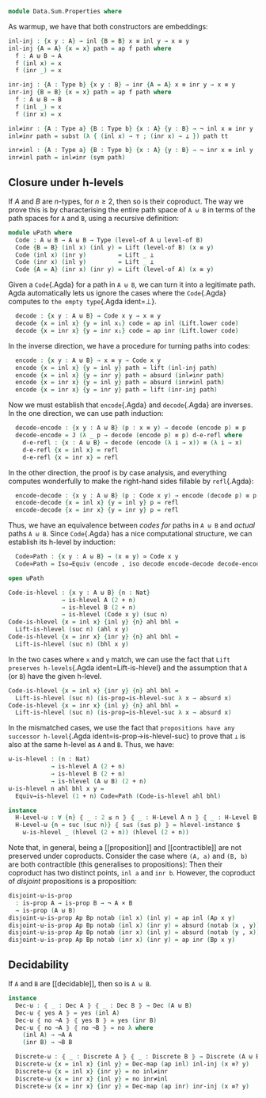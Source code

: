 <!--
```agda
open import 1Lab.Reflection.HLevel
open import 1Lab.HLevel.Universe
open import 1Lab.HLevel.Closure
open import 1Lab.HLevel
open import 1Lab.Equiv
open import 1Lab.Path
open import 1Lab.Type

open import Data.List.Base
open import Data.Sum.Base
open import Data.Nat.Base
open import Data.Dec
```
-->

```agda
module Data.Sum.Properties where
```

As warmup, we have that both constructors are embeddings:

<!--
```agda
private variable
  a b c d : Level
  A B C D : Type a
```
-->

```agda
inl-inj : {x y : A} → inl {B = B} x ≡ inl y → x ≡ y
inl-inj {A = A} {x = x} path = ap f path where
  f : A ⊎ B → A
  f (inl x) = x
  f (inr _) = x

inr-inj : {A : Type b} {x y : B} → inr {A = A} x ≡ inr y → x ≡ y
inr-inj {B = B} {x = x} path = ap f path where
  f : A ⊎ B → B
  f (inl _) = x
  f (inr x) = x

inl≠inr : {A : Type a} {B : Type b} {x : A} {y : B} → ¬ inl x ≡ inr y
inl≠inr path = subst (λ { (inl x) → ⊤ ; (inr x) → ⊥ }) path tt

inr≠inl : {A : Type a} {B : Type b} {x : A} {y : B} → ¬ inr x ≡ inl y
inr≠inl path = inl≠inr (sym path)
```

## Closure under h-levels

If $A$ and $B$ are $n$-types, for $n \ge 2$, then so is their coproduct.
The way we prove this is by characterising the entire path space of `A ⊎
B` in terms of the path spaces for `A` and `B`, using a recursive
definition:

```agda
module ⊎Path where
  Code : A ⊎ B → A ⊎ B → Type (level-of A ⊔ level-of B)
  Code {B = B} (inl x) (inl y) = Lift (level-of B) (x ≡ y)
  Code (inl x) (inr y)         = Lift _ ⊥
  Code (inr x) (inl y)         = Lift _ ⊥
  Code {A = A} (inr x) (inr y) = Lift (level-of A) (x ≡ y)
```

Given a `Code`{.Agda} for a path in `A ⊎ B`, we can turn it into a
legitimate path. Agda automatically lets us ignore the cases where
the `Code`{.Agda} computes to `the empty type`{.Agda ident=⊥}.

```agda
  decode : {x y : A ⊎ B} → Code x y → x ≡ y
  decode {x = inl x} {y = inl x₁} code = ap inl (Lift.lower code)
  decode {x = inr x} {y = inr x₁} code = ap inr (Lift.lower code)
```

In the inverse direction, we have a procedure for turning paths into
codes:

```agda
  encode : {x y : A ⊎ B} → x ≡ y → Code x y
  encode {x = inl x} {y = inl y} path = lift (inl-inj path)
  encode {x = inl x} {y = inr y} path = absurd (inl≠inr path)
  encode {x = inr x} {y = inl y} path = absurd (inr≠inl path)
  encode {x = inr x} {y = inr y} path = lift (inr-inj path)
```

Now we must establish that `encode`{.Agda} and `decode`{.Agda} are
inverses. In the one direction, we can use path induction:

```agda
  decode-encode : {x y : A ⊎ B} (p : x ≡ y) → decode (encode p) ≡ p
  decode-encode = J (λ _ p → decode (encode p) ≡ p) d-e-refl where
    d-e-refl : {x : A ⊎ B} → decode (encode (λ i → x)) ≡ (λ i → x)
    d-e-refl {x = inl x} = refl
    d-e-refl {x = inr x} = refl
```

In the other direction, the proof is by case analysis, and everything
computes wonderfully to make the right-hand sides fillable by
`refl`{.Agda}:

```agda
  encode-decode : {x y : A ⊎ B} (p : Code x y) → encode (decode p) ≡ p
  encode-decode {x = inl x} {y = inl y} p = refl
  encode-decode {x = inr x} {y = inr y} p = refl
```

Thus, we have an equivalence between _codes for_ paths in `A ⊎ B` and
_actual_ paths `A ⊎ B`. Since `Code`{.Agda} has a nice computational
structure, we can establish its h-level by induction:

```agda
  Code≃Path : {x y : A ⊎ B} → (x ≡ y) ≃ Code x y
  Code≃Path = Iso→Equiv (encode , iso decode encode-decode decode-encode)
```

```agda
open ⊎Path

Code-is-hlevel : {x y : A ⊎ B} {n : Nat}
               → is-hlevel A (2 + n)
               → is-hlevel B (2 + n)
               → is-hlevel (Code x y) (suc n)
Code-is-hlevel {x = inl x} {inl y} {n} ahl bhl =
  Lift-is-hlevel (suc n) (ahl x y)
Code-is-hlevel {x = inr x} {inr y} {n} ahl bhl =
  Lift-is-hlevel (suc n) (bhl x y)
```

In the two cases where `x` and `y` match, we can use the fact that `Lift
preserves h-levels`{.Agda ident=Lift-is-hlevel} and the assumption that
`A` (or `B`) have the given h-level.

```agda
Code-is-hlevel {x = inl x} {inr y} {n} ahl bhl =
  Lift-is-hlevel (suc n) (is-prop→is-hlevel-suc λ x → absurd x)
Code-is-hlevel {x = inr x} {inl y} {n} ahl bhl =
  Lift-is-hlevel (suc n) (is-prop→is-hlevel-suc λ x → absurd x)
```

In the mismatched cases, we use the fact that `propositions have any
successor h-level`{.Agda ident=is-prop→is-hlevel-suc} to prove that `⊥` is
also at the same h-level as `A` and `B`. Thus, we have:

```agda
⊎-is-hlevel : (n : Nat)
            → is-hlevel A (2 + n)
            → is-hlevel B (2 + n)
            → is-hlevel (A ⊎ B) (2 + n)
⊎-is-hlevel n ahl bhl x y =
  Equiv→is-hlevel (1 + n) Code≃Path (Code-is-hlevel ahl bhl)

instance
  H-Level-⊎ : ∀ {n} ⦃ _ : 2 ≤ n ⦄ ⦃ _ : H-Level A n ⦄ ⦃ _ : H-Level B n ⦄ → H-Level (A ⊎ B) n
  H-Level-⊎ {n = suc (suc n)} ⦃ s≤s (s≤s p) ⦄ = hlevel-instance $
    ⊎-is-hlevel _ (hlevel (2 + n)) (hlevel (2 + n))
```

<!--
```agda
module _ {ℓ} {A : n-Type ℓ 2} where
  _ : is-hlevel (∣ A ∣ ⊎ ∣ A ∣) 5
  _ = hlevel 5
```
-->

Note that, in general, being a [[proposition]] and [[contractible]]
are not preserved under coproducts. Consider the case where `(A, a)` and
`(B, b)` are both contractible (this generalises to propositions): Then
their coproduct has two distinct points, `inl a` and `inr b`. However,
the coproduct of _disjoint_ propositions is a proposition:

```agda
disjoint-⊎-is-prop
  : is-prop A → is-prop B → ¬ A × B
  → is-prop (A ⊎ B)
disjoint-⊎-is-prop Ap Bp notab (inl x) (inl y) = ap inl (Ap x y)
disjoint-⊎-is-prop Ap Bp notab (inl x) (inr y) = absurd (notab (x , y))
disjoint-⊎-is-prop Ap Bp notab (inr x) (inl y) = absurd (notab (y , x))
disjoint-⊎-is-prop Ap Bp notab (inr x) (inr y) = ap inr (Bp x y)
```

## Decidability

If `A` and `B` are [[decidable]], then so is `A ⊎ B`.

```agda
instance
  Dec-⊎ : ⦃ _ : Dec A ⦄ ⦃ _ : Dec B ⦄ → Dec (A ⊎ B)
  Dec-⊎ ⦃ yes A ⦄ = yes (inl A)
  Dec-⊎ ⦃ no ¬A ⦄ ⦃ yes B ⦄ = yes (inr B)
  Dec-⊎ ⦃ no ¬A ⦄ ⦃ no ¬B ⦄ = no λ where
    (inl A) → ¬A A
    (inr B) → ¬B B

  Discrete-⊎ : ⦃ _ : Discrete A ⦄ ⦃ _ : Discrete B ⦄ → Discrete (A ⊎ B)
  Discrete-⊎ {x = inl x} {inl y} = Dec-map (ap inl) inl-inj (x ≡? y)
  Discrete-⊎ {x = inl x} {inr y} = no inl≠inr
  Discrete-⊎ {x = inr x} {inl y} = no inr≠inl
  Discrete-⊎ {x = inr x} {inr y} = Dec-map (ap inr) inr-inj (x ≡? y)
```
